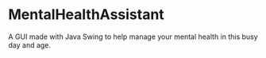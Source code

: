 # MentalHealthAssistant
A GUI made with Java Swing to help manage your mental health in this busy day and age.
